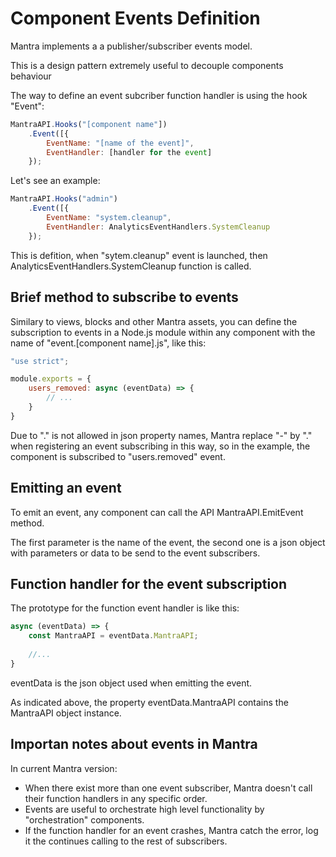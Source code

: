 # Component Events Definition

Mantra implements a a publisher/subscriber events model.

This is a design pattern extremely useful to decouple components behaviour

The way to define an event subcriber function handler is using the hook "Event":

```js
MantraAPI.Hooks("[component name"])
    .Event([{
        EventName: "[name of the event]",
        EventHandler: [handler for the event]
    });
```

Let's see an example:
```js
MantraAPI.Hooks("admin")
    .Event([{
        EventName: "system.cleanup",
        EventHandler: AnalyticsEventHandlers.SystemCleanup
    });
```

This is defition, when "sytem.cleanup" event is launched, then AnalyticsEventHandlers.SystemCleanup function is called.

## Brief method to subscribe to events

Similary to views, blocks and other Mantra assets, you can define the subscription to events in a Node.js module within any component with the name of "event.[component name].js", like this:

```js
"use strict";

module.exports = {
    users_removed: async (eventData) => {
        // ...
    }
}
```

Due to "." is not allowed in json property names, Mantra replace "-" by "." when registering an event subscribing in this way, so in the example, the component is subscribed to "users.removed" event.

## Emitting an event

To emit an event, any component can call the API MantraAPI.EmitEvent method.

The first parameter is the name of the event, the second one is a json object with parameters or data to be send to the event subscribers.

## Function handler for the event subscription

The prototype for the function event handler is like this:

```js
async (eventData) => {
    const MantraAPI = eventData.MantraAPI;
    
    //...
}
```

eventData is the json object used when emitting the event.

As indicated above, the property eventData.MantraAPI contains the MantraAPI object instance.

## Importan notes about events in Mantra

In current Mantra version:

* When there exist more than one event subscriber, Mantra doesn't call their function handlers in any specific order.
* Events are useful to orchestrate high level functionality by "orchestration" components.
* If the function handler for an event crashes, Mantra catch the error, log it the continues calling to the rest of subscribers.